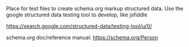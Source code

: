 Place for test files to create schema.org markup structured data.
Use the google structured data testing tool to develop, like jsfiddle

https://search.google.com/structured-data/testing-tool/u/0/

schema.org doc/reference manual: 
https://schema.org/Person
